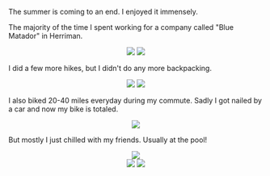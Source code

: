 The summer is coming to an end. I enjoyed it immensely.

The majority of the time I spent working for a company called "Blue Matador" in Herriman.
<center> <img src="require('assets/images/posts/end_of_summer_2017/blue_matador_team_1.jpeg')" style="max-width: 400;" /> <img src="require('assets/images/posts/end_of_summer_2017/pool_1.jpg')" style="max-width: 400;" /> </center>

I did a few more hikes, but I didn't do any more backpacking.

<center> <img src="require('assets/images/posts/end_of_summer_2017/provo_canyon_1.jpg')" style="max-width: 640;" /> <img src="require('assets/images/posts/end_of_summer_2017/provo_canyon_3.jpg')" style="max-width: 630;" /> </center>

I also biked 20-40 miles everyday during my commute. Sadly I got nailed by a car and now my bike is totaled.

<center> <img src="require('assets/images/posts/end_of_summer_2017/train_2.jpg')" style="max-width: 640;" /> </center>

But mostly I just chilled with my friends. Usually at the pool!

<center> <img src="require('assets/images/posts/end_of_summer_2017/pool_3.jpg')" style="max-width: 640;" /> </center>

<center> <img src="require('assets/images/posts/end_of_summer_2017/friends_1.jpg')" style="max-width: 400;" /> <img src="require('assets/images/posts/end_of_summer_2017/pool_2.jpg')" style="max-width: 300;" /> </center>
